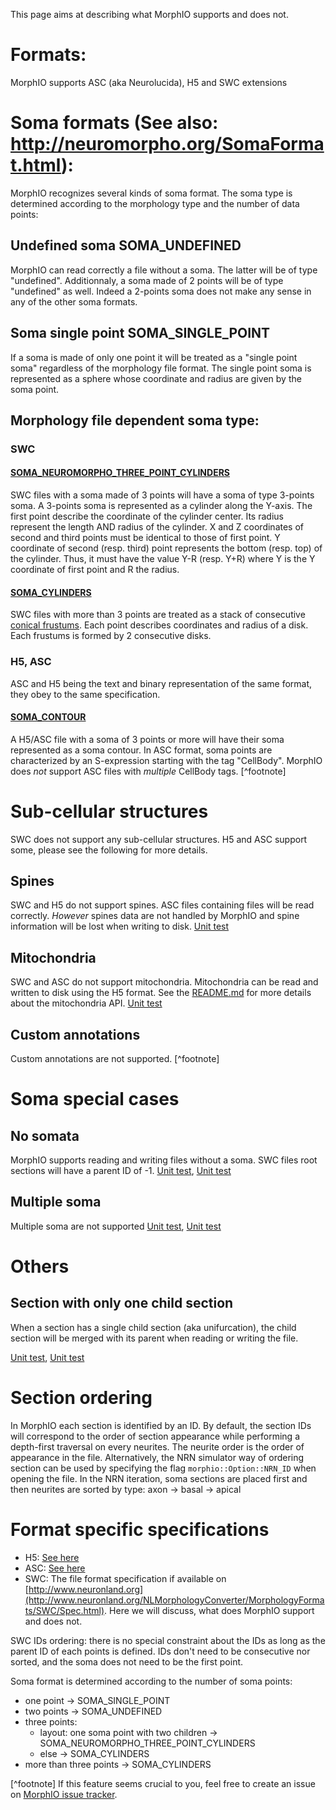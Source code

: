 This page aims at describing what MorphIO supports and does not.

# Formats:
MorphIO supports ASC (aka Neurolucida), H5 and SWC extensions

# Soma formats (See also: http://neuromorpho.org/SomaFormat.html):
MorphIO recognizes several kinds of soma format. The soma type is determined according to the morphology type and the number of data points:
## Undefined soma SOMA\_UNDEFINED
MorphIO can read correctly a file without a soma. The latter will be of type "undefined".
Additionnaly, a soma made of 2 points will be of type "undefined" as well. Indeed a 2-points soma does not make any sense in any of the other soma formats.

## Soma single point SOMA\_SINGLE\_POINT
If a soma is made of only one point it will be treated as a "single point soma" regardless of the morphology file format.
The single point soma is represented as a sphere whose coordinate and radius are given by the soma point.

## Morphology file dependent soma type:
### SWC

#### [SOMA\_NEUROMORPHO\_THREE\_POINT\_CYLINDERS](https://github.com/BlueBrain/MorphIO/blob/a60b52dfe403ef289455ee2221c1b4fce6418978/src/plugin/morphologySWC.cpp#L206)
SWC files with a soma made of 3 points will have a soma of type 3-points soma. A 3-points soma is represented as
a cylinder along the Y-axis. The first point describe the coordinate of the cylinder center. Its radius represent the length AND radius of the cylinder. X and Z coordinates of
second and third points must be identical to those of first point. Y coordinate of second (resp. third) point represents the bottom (resp. top) of the cylinder. Thus, it must have the value Y-R (resp. Y+R) where Y is the Y coordinate of first point and R the radius.
#### [SOMA\_CYLINDERS](https://github.com/BlueBrain/MorphIO/blob/a60b52dfe403ef289455ee2221c1b4fce6418978/src/plugin/morphologySWC.cpp#L211)
SWC files with more than 3 points are treated as a stack of consecutive [conical frustums](http://mathworld.wolfram.com/ConicalFrustum.html).
Each point describes coordinates and radius of a disk. Each frustums is formed by 2 consecutive disks.

### H5, ASC
ASC and H5 being the text and binary representation of the same format, they obey to the same specification.

#### [SOMA\_CONTOUR](https://github.com/BlueBrain/MorphIO/blob/a60b52dfe403ef289455ee2221c1b4fce6418978/src/morphology.cpp#L55)
A H5/ASC file with a soma of 3 points or more will have their soma represented as a soma contour. In ASC format, soma points are characterized by an S-expression starting with the tag "CellBody". MorphIO does *not* support ASC files with *multiple* CellBody tags. [^footnote]

# Sub-cellular structures
SWC does not support any sub-cellular structures. H5 and ASC support some, please see the following for more details.

## Spines
SWC and H5 do not support spines.
ASC files containing files will be read correctly.
*However* spines data are not handled by MorphIO and spine information will be lost when writing to disk.
[Unit test](https://github.com/BlueBrain/MorphIO/blob/a60b52dfe403ef289455ee2221c1b4fce6418978/tests/test_neurolucida.py#L297)

## Mitochondria
SWC and ASC do not support mitochondria.
Mitochondria can be read and written to disk using the H5 format. See the [README.md](https://github.com/BlueBrain/MorphIO/blob/master/README.md#mitochondria) for more details about the mitochondria API.
[Unit test](https://github.com/BlueBrain/MorphIO/blob/a60b52dfe403ef289455ee2221c1b4fce6418978/tests/test_immut.py#L43)

## Custom annotations
Custom annotations are not supported. [^footnote]

# Soma special cases
## No somata
MorphIO supports reading and writing files without a soma. SWC files root sections will have a parent ID of -1.
[Unit test](https://github.com/BlueBrain/MorphIO/blob/a60b52dfe403ef289455ee2221c1b4fce6418978/tests/test_neurolucida.py#L78), [Unit test](https://github.com/BlueBrain/MorphIO/blob/a60b52dfe403ef289455ee2221c1b4fce6418978/tests/test_writers.py#L160)

## Multiple soma
Multiple soma are not supported
[Unit test](https://github.com/BlueBrain/MorphIO/blob/a60b52dfe403ef289455ee2221c1b4fce6418978/tests/test_neurolucida.py#L58), [Unit test](https://github.com/BlueBrain/MorphIO/blob/d4aeda8d61e824658817f2ecfd8b01fcaca73ab4/tests/test_swc.py#L206)

# Others
## Section with only one child section
When a section has a single child section (aka unifurcation), the child section will be merged with its parent when reading or writing the file.

[Unit test](https://github.com/BlueBrain/MorphIO/blob/a60b52dfe403ef289455ee2221c1b4fce6418978/tests/test_neurolucida.py#L251), [Unit test](https://github.com/BlueBrain/MorphIO/blob/a60b52dfe403ef289455ee2221c1b4fce6418978/tests/test_writers.py#L72)

# Section ordering
In MorphIO each section is identified by an ID. By default, the section IDs will correspond to the order of section appearance while performing a depth-first traversal on every neurites. The neurite order is the order of appearance in the file.
Alternatively, the NRN simulator way of ordering section can be used by specifying the flag `morphio::Option::NRN_ID` when opening the file. In the NRN iteration, soma sections are placed first and then neurites are sorted by type: axon -> basal -> apical

# Format specific specifications
- H5:
[See here](https://developer.humanbrainproject.eu/docs/projects/morphology-documentation/0.0.2/h5v1.html)
- ASC:
[See here](https://github.com/BlueBrain/MorphIO/blob/master/doc/specification_neurolucida.md)
- SWC:
The file format specification if available on [http://www.neuronland.org](http://www.neuronland.org/NLMorphologyConverter/MorphologyFormats/SWC/Spec.html).
Here we will discuss, what does MorphIO support and does not.

SWC IDs ordering: there is no special constraint about the IDs as long as the parent ID of each points is defined. IDs don't need to be consecutive nor sorted, and the soma does not need to be the first point.

Soma format is determined according to the number of soma points:
- one point -> SOMA\_SINGLE\_POINT
- two points -> SOMA\_UNDEFINED
- three points:
    - layout: one soma point with two children -> SOMA\_NEUROMORPHO\_THREE\_POINT\_CYLINDERS
    - else -> SOMA\_CYLINDERS
- more than three points -> SOMA\_CYLINDERS


[^footnote] If this feature seems crucial to you, feel free to create an issue on [MorphIO issue tracker](https://github.com/BlueBrain/MorphIO/issues).
